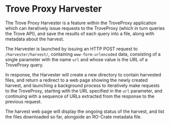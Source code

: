 # Trove Proxy Harvester

The Trove Proxy Harvester is a feature within the TroveProxy application which can iteratively issue
requests to the TroveProxy (which in turn queries the Trove API), and save the results of each query
into a file, along with metadata about the harvest.

The Harvester is launched by issuing an HTTP POST request to `/harvester/harvest/`, containing
`www-form-urlencoded` data, consisting of a single parameter with the name `url` and whose value
is the URL of a TroveProxy query.

In response, the Harvester will create a new directory to contain harvested files, and return a redirect
to a web page showing the newly created harvest, and launching a background process to iteratively
make requests to the TroveProxy, starting with the URL specified in the `url` parameter, and continuing
with a sequence of URLs extracted from the response to the previous request.

The harvest web page will display the ongoing status of the harvest, and list the files downloaded so
far, alongside an RO-Crate metadata file.

